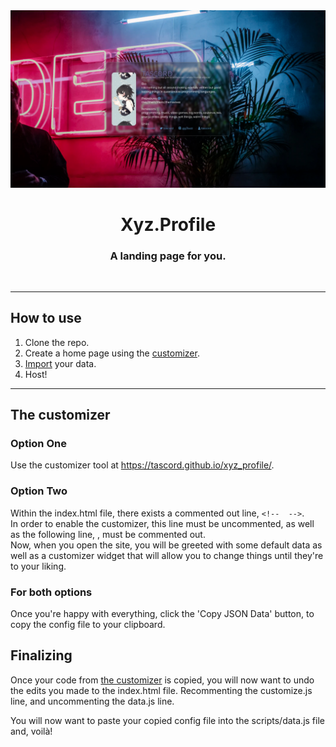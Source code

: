 <div align="center"> 
  <img src="https://github.com/tascord/xyz_profile/blob/main/images/example.png" alt="Preview" />
  
  <br>
  
  <h1> Xyz.Profile </h1>
  <h3> A landing page for you. </h3>
  
  <br>
  
  ---
  
</div>

<h2> How to use </h2>
<ol>
  <li>Clone the repo.</li>
  <li>Create a home page using the <a href="#customize">customizer</a>.</li>
  <li><a href="#import">Import</a> your data.</li>
  <li>Host!</li>
</ol>

---

<h2 id="customize"> The customizer </h2>
<p>
  
<h3> Option One </h2>
Use the customizer tool at <a href="https://tascord.github.io/xyz_profile/">https://tascord.github.io/xyz_profile/</a>.
  
<h3> Option Two </h3>
Within the index.html file, there exists a commented out line, <code>&lt;!-- <script src="scripts/customize.js" defer></script> --&gt;</code>.
<br>
In order to enable the customizer, this line must be uncommented, as well as the following line, <code><script src="scripts/data.js"></script></code>, must be commented out.
<br>
Now, when you open the site, you will be greeted with some default data as well as a customizer widget that will allow you to change things until they're to your liking.

<h3> For both options</h3>
Once you're happy with everything, click the 'Copy JSON Data' button, to copy the config file to your clipboard.

</p>

<h2 id="import"> Finalizing </h2>
<p>
Once your code from <a href="#customize">the customizer</a> is copied, you will now want to undo the edits you made to the index.html file.
Recommenting the customize.js line, and uncommenting the data.js line.

You will now want to paste your copied config file into the scripts/data.js file and, voilà!
</p>
